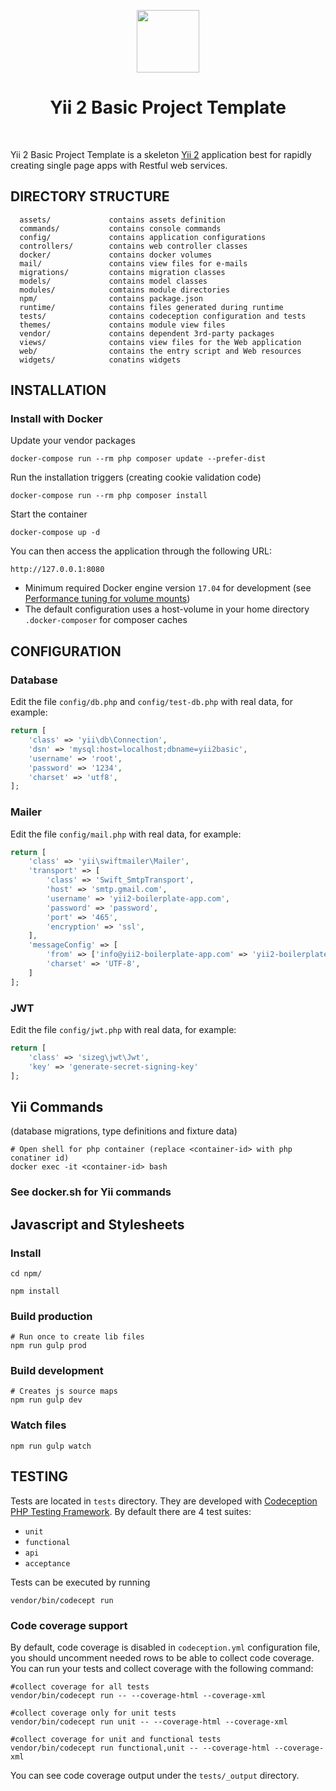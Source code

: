 <p align="center">
    <a href="https://github.com/yiisoft" target="_blank">
        <img src="https://avatars0.githubusercontent.com/u/993323" height="100px">
    </a>
    <h1 align="center">Yii 2 Basic Project Template</h1>
    <br>
</p>

Yii 2 Basic Project Template is a skeleton [Yii 2](http://www.yiiframework.com/) application best for
rapidly creating single page apps with Restful web services.

DIRECTORY STRUCTURE
-------------------

      assets/             contains assets definition
      commands/           contains console commands
      config/             contains application configurations
      controllers/        contains web controller classes
      docker/             contains docker volumes
      mail/               contains view files for e-mails
      migrations/         contains migration classes
      models/             contains model classes
      modules/            comtains module directories
      npm/                contains package.json 
      runtime/            contains files generated during runtime
      tests/              contains codeception configuration and tests
      themes/             contains module view files
      vendor/             contains dependent 3rd-party packages
      views/              contains view files for the Web application
      web/                contains the entry script and Web resources
      widgets/            conatins widgets


INSTALLATION
------------

### Install with Docker

Update your vendor packages

```
docker-compose run --rm php composer update --prefer-dist
```
    
Run the installation triggers (creating cookie validation code)

```
docker-compose run --rm php composer install  
```
    
Start the container

```
docker-compose up -d
```
    
You can then access the application through the following URL:

    http://127.0.0.1:8080

 
- Minimum required Docker engine version `17.04` for development (see [Performance tuning for volume mounts](https://docs.docker.com/docker-for-mac/osxfs-caching/))
- The default configuration uses a host-volume in your home directory `.docker-composer` for composer caches

CONFIGURATION
-------------

### Database

Edit the file `config/db.php` and `config/test-db.php` with real data, for example:

```php
return [
    'class' => 'yii\db\Connection',
    'dsn' => 'mysql:host=localhost;dbname=yii2basic',
    'username' => 'root',
    'password' => '1234',
    'charset' => 'utf8',
];
```

### Mailer

Edit the file `config/mail.php` with real data, for example:

```php
return [
    'class' => 'yii\swiftmailer\Mailer',
    'transport' => [
        'class' => 'Swift_SmtpTransport',
        'host' => 'smtp.gmail.com',
        'username' => 'yii2-boilerplate-app.com',
        'password' => 'password',
        'port' => '465',
        'encryption' => 'ssl',
    ],
    'messageConfig' => [
        'from' => ['info@yii2-boilerplate-app.com' => 'yii2-boilerplate-app.com'],
        'charset' => 'UTF-8',
    ]
];
```

### JWT

Edit the file `config/jwt.php` with real data, for example:

```php
return [
    'class' => 'sizeg\jwt\Jwt',
    'key' => 'generate-secret-signing-key'
];
```

Yii Commands
------------

(database migrations, type definitions and fixture data)

```
# Open shell for php container (replace <container-id> with php conatiner id)
docker exec -it <container-id> bash

```
### See docker.sh for Yii commands 

Javascript and Stylesheets
--------------------------

### Install

```
cd npm/

npm install

```

### Build production

```
# Run once to create lib files
npm run gulp prod

```

### Build development

```
# Creates js source maps
npm run gulp dev

```

### Watch files

```
npm run gulp watch
```

TESTING
-------

Tests are located in `tests` directory. They are developed with [Codeception PHP Testing Framework](http://codeception.com/).
By default there are 4 test suites:

- `unit`
- `functional`
- `api`
- `acceptance`

Tests can be executed by running

```
vendor/bin/codecept run
```


### Code coverage support

By default, code coverage is disabled in `codeception.yml` configuration file, you should uncomment needed rows to be able
to collect code coverage. You can run your tests and collect coverage with the following command:

```
#collect coverage for all tests
vendor/bin/codecept run -- --coverage-html --coverage-xml

#collect coverage only for unit tests
vendor/bin/codecept run unit -- --coverage-html --coverage-xml

#collect coverage for unit and functional tests
vendor/bin/codecept run functional,unit -- --coverage-html --coverage-xml
```

You can see code coverage output under the `tests/_output` directory.
